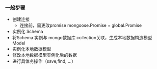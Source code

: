 ### 一般步骤
+ 创建连接
    + 连接前，需更改promise mongoose.Promise = global.Promise
+ 实例化 Schema
+ 将Schema 实例与 mongo数据库 collection关联，生成本地数据构造模型Model
+ 实例化本地数据模型
+ 修改本地数据模型实例化后的数据
+ 进行具体务操作（save,find, ...）